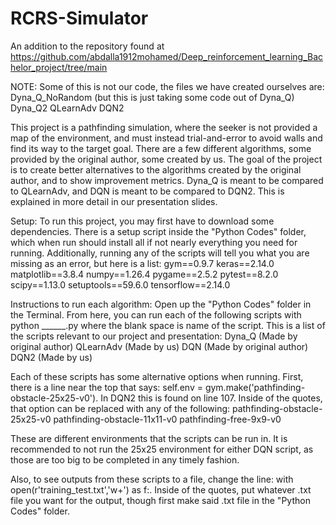 # RCRS-Simulator
 An addition to the repository found at https://github.com/abdalla1912mohamed/Deep_reinforcement_learning_Bachelor_project/tree/main

NOTE: Some of this is not our code, the files we have created ourselves are:
Dyna_Q_NoRandom (but this is just taking some code out of Dyna_Q)
Dyna_Q2
QLearnAdv
DQN2

This project is a pathfinding simulation, where the seeker is not provided a map of the environment, and must instead trial-and-error to avoid walls and find its way to the target goal. There are a few different algorithms, some provided by the original author, some created by us. The goal of the project is to create better alternatives to the algorithms created by the original author, and to show improvement metrics. Dyna_Q is meant to be compared to QLearnAdv, and DQN is meant to be compared to DQN2. This is explained in more detail in our presentation slides.

Setup:
To run this project, you may first have to download some dependencies. There is a setup script inside the "Python Codes" folder, which when run should install all if not nearly everything you need for running. Additionally, running any of the scripts will tell you what you are missing as an error, but here is a list:
gym==0.9.7
keras==2.14.0
matplotlib==3.8.4
numpy==1.26.4
pygame==2.5.2
pytest==8.2.0
scipy==1.13.0
setuptools==59.6.0
tensorflow==2.14.0

Instructions to run each algorithm:
Open up the "Python Codes" folder in the Terminal. From here, you can run each of the following scripts with python ______.py where the blank space is name of the script. This is a list of the scripts relevant to our project and presentation:
Dyna_Q (Made by original author)
QLearnAdv (Made by us)
DQN (Made by original author)
DQN2 (Made by us)

Each of these scripts has some alternative options when running. First, there is a line near the top that says: self.env = gym.make('pathfinding-obstacle-25x25-v0'). In DQN2 this is found on line 107. Inside of the quotes, that option can be replaced with any of the following:
pathfinding-obstacle-25x25-v0
pathfinding-obstacle-11x11-v0
pathfinding-free-9x9-v0

These are different environments that the scripts can be run in. It is recommended to not run the 25x25 environment for either DQN script, as those are too big to be completed in any timely fashion. 

Also, to see outputs from these scripts to a file, change the line: with open(r'training_test.txt','w+') as f:. Inside of the quotes, put whatever .txt file you want for the output, though first make said .txt file in the "Python Codes" folder.
